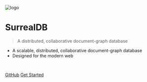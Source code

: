 ![logo](https://abcum.s3.amazonaws.com/logo.png)

# SurrealDB

> A distributed, collaborative document-graph database

- A scalable, distributed, collaborative document-graph database
- Designed for the modern web

<br>

[GitHub](https://github.com/abcum/surreal)
[Get Started](#surreal)
